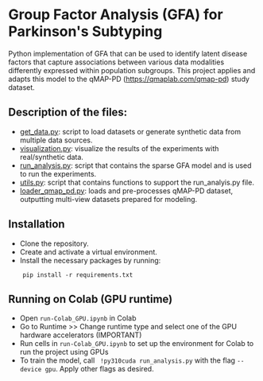 # Group Factor Analysis (GFA) for Parkinson's Subtyping

Python implementation of GFA that can be used to identify latent disease factors that capture associations between various data modalities differently expressed within population subgroups. This project applies and adapts this model to the qMAP-PD (https://qmaplab.com/qmap-pd) study dataset.

## Description of the files:
- [get_data.py](get_data.py): script to load datasets or generate synthetic data from multiple data sources.
- [visualization.py](visualization.py): visualize the results of the experiments with real/synthetic data.
- [run_analysis.py](run_analysis.py): script that contains the sparse GFA model and is used to run the experiments. 
- [utils.py](utils.py): script that contains functions to support the run_analyis.py file.
- [loader_qmap_pd.py](loader_qmap_pd.py): loads and pre-processes qMAP-PD dataset, outputting multi-view datasets prepared for modeling.

## Installation
- Clone the repository.
- Create and activate a virtual environment.
- Install the necessary packages by running:
```
    pip install -r requirements.txt
```
## Running on Colab (GPU runtime)
- Open ```run-Colab_GPU.ipynb``` in Colab
- Go to Runtime >> Change runtime type and select one of the GPU hardware accelerators (IMPORTANT)
- Run cells in ```run-Colab_GPU.ipynb``` to set up the environment for Colab to run the project using GPUs
- To train the model, call  ``` !py310cuda run_analysis.py``` with the flag ```--device gpu```. Apply other flags as desired.